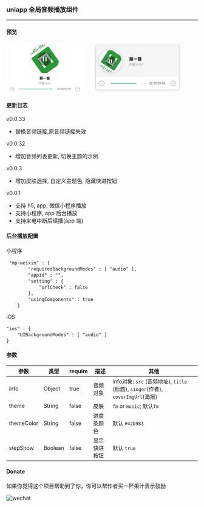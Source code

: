 ### uniapp 全局音频播放组件

---
#### 预览
<img src="screenshop/../screenshot/music.png" style="width:200px">
<img src="screenshop/../screenshot/fm.png" style="width:240px;margin-left: 20px">

#### 更新日志


v0.0.33
- 替换音频链接,原音频链接失效

v0.0.32
- 增加音频列表更新, 切换主题的示例

v0.0.3
- 增加皮肤选择,  自定义主题色, 隐藏快进按钮

v0.0.1
- 支持 h5, app, 微信小程序播放
- 支持小程序, app 后台播放
- 支持来电中断后续播(app 端)

#### 后台播放配置

小程序

```
 "mp-weixin" : {
		"requiredBackgroundModes" : [ "audio" ],
        "appid" : "",
        "setting" : {
            "urlCheck" : false
        },
        "usingComponents" : true
    }
```

iOS

```
"ios" : {
    "UIBackgroundModes" : [ "audio" ]
}
```
#### 参数

参数 | 类型 | require | 描述 | 其他
-|-|-|-|-
info | Object | true | 音频对象 | info对象: `src` (音频地址), `title` (标题), `singer`(作者), `coverImgUrl`(海报)
theme | String | false | 皮肤 | `fm` or `music`;   默认`fm`
themeColor | String | false | 进度条颜色 |  默认 `#42b983`
stepShow | Boolean | false | 显示快进按钮 |  默认 `true`

#### Donate
如果你觉得这个项目帮助到了你，你可以帮作者买一杯果汁表示鼓励

![wechat](http://cdn.jingangtui.top/wechat.jpg)